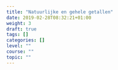 ```yaml
---
title: "Natuurlijke en gehele getallen"
date: 2019-02-28T08:32:21+01:00
weight: 3
draft: true
tags: []
categories: []
level: ""
course: ""
topic: ""
---
```


